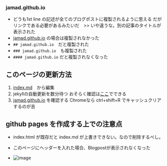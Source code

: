 ### jamad.github.io

<link rel="stylesheet" type="text/css" href="/assets/css/theme.css">

* どうも1st line の記述が全てのブログポストに複製されるように思える  だがリンクである必要があるみたいだ　>> いや違うな。別の記事のタイトルが表示された
* [jamad.github.io](https://jamad.github.io/) の場合は複製されなかった
* `## jamad.github.io`　だと複製された
* `### jamad.github.io`　も複製された
* `#### jamad.github.io` だと複製されなくなった


## このページの更新方法 
1. [index.md](https://github.com/jamad/jamad.github.io/edit/master/index.md)　から編集
2. jekyllの自動更新を数分待つ おそらく確認は[ここ](https://github.com/jamad/jamad.github.io/actions)でできる
3. [jamad.github.io](https://jamad.github.io/) を確認する Chromeなら ctrl+shift+R でキャッシュクリアするのが吉


## github pages を作成する上での注意点
* index.html が既存だと index.md が上書きできない。なので削除するべし。


* このページにヘッダーを入れた場合、Blogpostが表示されなくなった
* ![image](https://github.com/jamad/jamad.github.io/assets/949913/c4d90cbb-de74-4eb8-932b-76633230b5dd)
